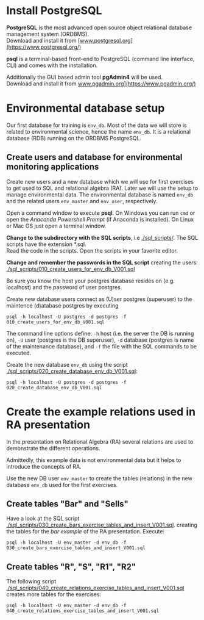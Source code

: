 # Install PostgreSQL #

**PostgreSQL** is the most advanced open source object relational database management system (ORDBMS).
<br>Download and install it from [www.postgresql.org](https://www.postgresql.org/)

**psql** is a terminal-based front-end to PostgreSQL (command line interface, CLI) and comes with the installation. 

Additionally the GUI based admin tool **pgAdmin4** will be used.
<br>Download and install it from www.pgadmin.org](https://www.pgadmin.org/)

# Environmental database setup #

Our first database for training is `env_db`. Most of the data we will store is related to environmental science, hence the name `env_db`. It is a relational database (RDB) running on the ORDBMS PostgreSQL.


## Create users and database for environmental monitoring applications ##

Create new users and a new database which we will use for first exercises to get used to SQL and relational algebra (RA). Later we will use the setup to manage environmental data. The environmental database is named `env_db` and the related users `env_master` and `env_user`, respectively.

Open a command window to execute **psql**. On Windows you can run `cmd` or open the *Anaconda Powershell Prompt* (if Anaconda is installed). On Linux or Mac OS just open a terminal window.

**Change to the subdirectory with the SQL scripts**, i.e [./sql_scripts/](./sql_scripts/). The SQL scripts have the extension \*.sql.
<br>Read the code in the scripts. Open the scripts in your favorite editor.

**Change and remember the passwords in the SQL script** creating the users: [./sql_scripts/010_create_users_for_env_db_V001.sql](./sql_scripts/010_create_users_for_env_db_V001.sql)

Be sure you know the host your postgres database resides on (e.g. localhost) and the password of user postgres.

Create new database users connect as (U)ser postgres (superuser) to the maintence (d)atabase postgres by executing

	psql -h localhost -U postgres -d postgres -f 010_create_users_for_env_db_V001.sql

The command line options define: `-h` host (i.e. the server the DB is running on), `-U` user (postgres is the DB superuser), `-d` database (postgres is name of the maintenance database), and `-f` the file with the SQL commands to be executed.

Create the new database `env_db` using the script [./sql_scripts/020_create_database_env_db_V001.sql](./sql_scripts/020_create_database_env_db_V001.sql):

	psql -h localhost -U postgres -d postgres -f 020_create_database_env_db_V001.sql

# Create the example relations used in RA presentation #

In the presentation on Relational Algebra (RA) several relations are used to demonstrate the different operations.  

Admittedly, this example data is not environmental data but it helps to introduce the concepts of RA.

Use the new DB user `env_master` to create the tables (relations) in the new database `env_db` used for the first exercises.

## Create tables "Bar" and "Sells"

Have a look at the SQL script [./sql_scripts/030_create_bars_exercise_tables_and_insert_V001.sql](./sql_scripts/030_create_bars_exercise_tables_and_insert_V001.sql). creating the tables for the _bar example_ of the RA presentation. Execute:

	psql -h localhost -U env_master -d env_db -f 030_create_bars_exercise_tables_and_insert_V001.sql


## Create tables "R", "S", "R1", "R2"

The following script [./sql_scripts/040_create_relations_exercise_tables_and_insert_V001.sql](./sql_scripts/040_create_relations_exercise_tables_and_insert_V001.sql) creates more tables for the exercises:

	psql -h localhost -U env_master -d env_db -f 040_create_relations_exercise_tables_and_insert_V001.sql

